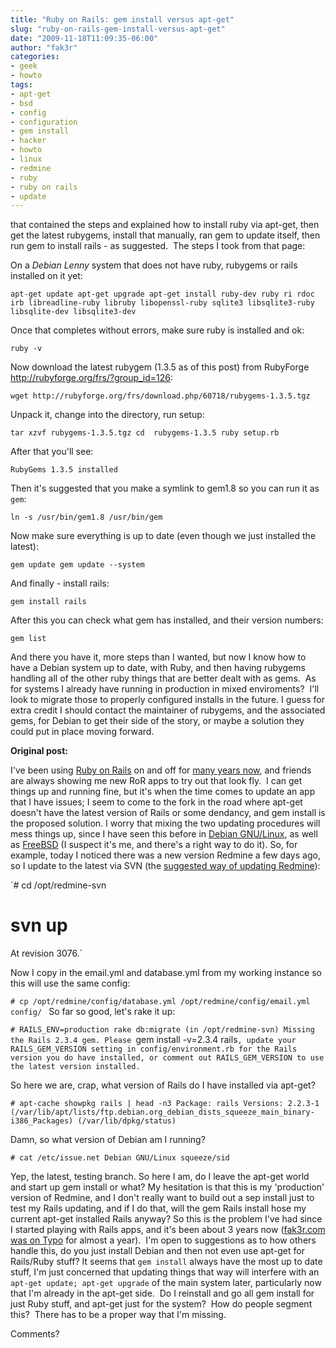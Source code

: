 ```yaml
---
title: "Ruby on Rails: gem install versus apt-get"
slug: "ruby-on-rails-gem-install-versus-apt-get"
date: "2009-11-18T11:09:35-06:00"
author: "fak3r"
categories:
- geek
- howto
tags:
- apt-get
- bsd
- config
- configuration
- gem install
- hacker
- howto
- linux
- redmine
- ruby
- ruby on rails
- update
---
```


 that contained the steps and explained how to install ruby via apt-get, then get the latest rubygems, install that manually, ran gem to update itself, then run gem to install rails - as suggested.  The steps I took from that page:
<!-- more -->
On a _Debian Lenny_ system that does not have ruby, rubygems or rails installed on it yet:

`apt-get update
apt-get upgrade
apt-get install ruby-dev ruby ri rdoc irb libreadline-ruby libruby libopenssl-ruby sqlite3 libsqlite3-ruby libsqlite-dev libsqlite3-dev`

Once that completes without errors, make sure ruby is installed and ok:

`ruby -v`

Now download the latest rubygem (1.3.5 as of this post) from RubyForge http://rubyforge.org/frs/?group_id=126:

`wget http://rubyforge.org/frs/download.php/60718/rubygems-1.3.5.tgz`

Unpack it, change into the directory, run setup:

`tar xzvf rubygems-1.3.5.tgz
cd  rubygems-1.3.5
ruby setup.rb`

After that you'll see:

`RubyGems 1.3.5 installed`

Then it's suggested that you make a symlink to gem1.8 so you can run it as `gem`:

`ln -s /usr/bin/gem1.8 /usr/bin/gem`

Now make sure everything is up to date (even though we just installed the latest):

`gem update
gem update --system`

And finally - install rails:

`gem install rails`

After this you can check what gem has installed, and their version numbers:

`gem list`

And there you have it, more steps than I wanted, but now I know how to have a Debian system up to date, with Ruby, and then having rubygems handling all of the other ruby things that are better dealt with as gems.  As for systems I already have running in production in mixed enviroments?  I'll look to migrate those to properly configured installs in the future.  I guess for extra credit I should contact the maintainer of rubygems, and the associated gems, for Debian to get their side of the story, or maybe a solution they could put in place moving forward.

**Original post:**

I've been using [Ruby on Rails](http://rubyonrails.org/) on and off for [many years now](http://fak3r.com/?s=rails), and friends are always showing me new RoR apps to try out that look fly.  I can get things up and running fine, but it's when the time comes to update an app that I have issues; I seem to come to the fork in the road where apt-get doesn't have the latest version of Rails or some dendancy, and gem install is the proposed solution.  I worry that mixing the two updating procedures will mess things up, since I have seen this before in [Debian GNU/Linux](http://debian.org), as well as [FreeBSD](http://www.freebsd.org/) (I suspect it's me, and there's a right way to do it).  So, for example, today I noticed there was a new version Redmine a few days ago, so I update to the latest via SVN (the [suggested way of updating Redmine](http://www.redmine.org/wiki/redmine/Download)):

`# cd /opt/redmine-svn
# svn up
At revision 3076.`

Now I copy in the email.yml and database.yml from my working instance so this will use the same config:

`# cp /opt/redmine/config/database.yml /opt/redmine/config/email.yml config/
`
So far so good, let's rake it up:

`# RAILS_ENV=production rake db:migrate
(in /opt/redmine-svn)
Missing the Rails 2.3.4 gem. Please `gem install -v=2.3.4 rails`, update your RAILS_GEM_VERSION setting in config/environment.rb for the Rails version you do have installed, or comment out RAILS_GEM_VERSION to use the latest version installed.`

So here we are, crap, what version of Rails do I have installed via apt-get?

`# apt-cache showpkg rails | head -n3
Package: rails
Versions:
2.2.3-1 (/var/lib/apt/lists/ftp.debian.org_debian_dists_squeeze_main_binary-i386_Packages) (/var/lib/dpkg/status)`

Damn, so what version of Debian am I running?

`# cat /etc/issue.net
Debian GNU/Linux squeeze/sid`

Yep, the latest, testing branch.  So here I am, do I leave the apt-get world and start up gem install or what?  My hesitation is that this is my 'production' version of Redmine, and I don't really want to build out a sep install just to test my Rails updating, and if I do that, will the gem Rails install hose my current apt-get installed Rails anyway?  So this is the problem I've had since I started playing with Rails apps, and it's been about 3 years now ([fak3r.com was on Typo](http://fak3r.com/2006/04/06/howto-fix-login-issue-on-typo/) for almost a year).  I'm open to suggestions as to how others handle this, do you just install Debian and then not even use apt-get for Rails/Ruby stuff?  It seems that `gem install` always have the most up to date stuff, I'm just concerned that updating things that way will interfere with an `apt-get update; apt-get upgrade` of the main system later, particularly now that I'm already in the apt-get side.  Do I reinstall and go all gem install for just Ruby stuff, and apt-get just for the system?  How do people segment this?  There has to be a proper way that I'm missing.

Comments?
